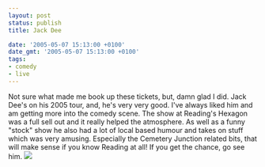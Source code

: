 ```yaml
---
layout: post
status: publish
title: Jack Dee

date: '2005-05-07 15:13:00 +0100'
date_gmt: '2005-05-07 15:13:00 +0100'
tags:
- comedy
- live
---
```

Not sure what made me book up these tickets, but, damn glad I did. Jack Dee's on his 2005 tour, and, he's very very good.
I've always liked him and am getting more into the comedy scene. The show at Reading's Hexagon was a full sell out and it really helped the atmosphere. As well as a funny "stock" show he also had a lot of local based humour and takes on stuff which was very amusing. Especially the Cemetery Junction related bits, that will make sense if you know Reading at all!
If you get the chance, go see him.
<img style="border:0;" src="http://www.offthekerb.co.uk/cms?/dee/dee_title.gif"/>

